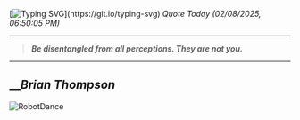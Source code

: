 [![Typing SVG](https://readme-typing-svg.herokuapp.com?font=Press+Start+2P&color=C2F784&size=35&width=900&height=100&lines=Hello+World%2C+I'm+Hung+!)](https://git.io/typing-svg) 
_Quote Today (02/08/2025, 06:50:05 PM)_
___
>**_Be disentangled from all perceptions. They are not you._**
___

## __**_Brian Thompson_**

![RobotDance](src/assets/images/robot-dancing-dribble.gif?style=center)
